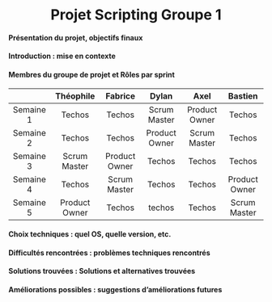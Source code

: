 <div align="center"><H1> Projet Scripting Groupe 1 </H1></div>

#### Présentation du projet, objectifs finaux



#### Introduction : mise en contexte



#### Membres du groupe de projet et Rôles par sprint

| | Théophile | Fabrice | Dylan | Axel | Bastien |
| :-: | :-: | :-: | :-: | :-: | :-: |
| Semaine 1 | Techos | Techos | Scrum Master | Product Owner | Techos |
| Semaine 2 | Techos | Techos | Product Owner | Scrum Master | Techos |
| Semaine 3 | Scrum Master | Product Owner | Techos | Techos | Techos |
| Semaine 4 | Techos | Scrum Master | Techos | Techos | Product Owner |
| Semaine 5 | Product Owner | Techos | techos | Techos | Scrum Master |

#### Choix techniques : quel OS, quelle version, etc.



#### Difficultés rencontrées : problèmes techniques rencontrés



#### Solutions trouvées : Solutions et alternatives trouvées



#### Améliorations possibles : suggestions d’améliorations futures
